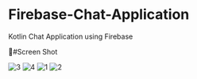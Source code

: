 # Firebase-Chat-Application
Kotlin Chat Application using Firebase

#ُScreen Shot

![3](https://user-images.githubusercontent.com/38455574/88343556-e4ef7000-cd56-11ea-9500-985191ade718.PNG)
![4](https://user-images.githubusercontent.com/38455574/88343560-e6b93380-cd56-11ea-9fe8-b5429015644f.PNG)
![1](https://user-images.githubusercontent.com/38455574/88343561-e7ea6080-cd56-11ea-8e17-3baa012d5349.PNG)
![2](https://user-images.githubusercontent.com/38455574/88343562-e882f700-cd56-11ea-986d-976c4c4d9db8.PNG)

